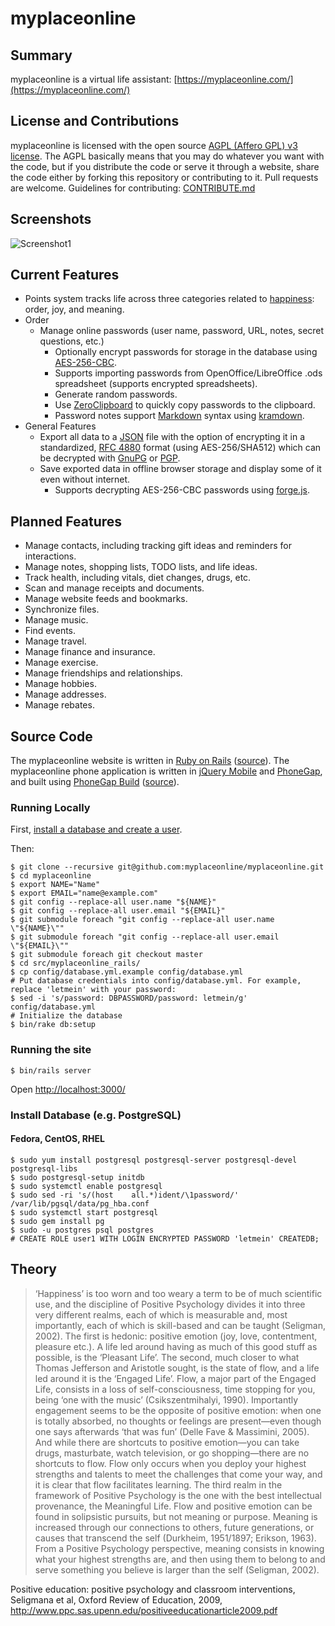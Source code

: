 # myplaceonline

## Summary

myplaceonline is a virtual life assistant: [https://myplaceonline.com/](https://myplaceonline.com/)

## License and Contributions

myplaceonline is licensed with the open source [AGPL (Affero GPL) v3 license](LICENSE). The AGPL basically means that you may do whatever you want with the code, but if you distribute the code or serve it through a website, share the code either by forking this repository or contributing to it. Pull requests are welcome. Guidelines for contributing: [CONTRIBUTE.md](CONTRIBUTE.md)

## Screenshots

![Screenshot1](https://raw.githubusercontent.com/myplaceonline/myplaceonline_rails/master/app/assets/images/screenshot1.png)

## Current Features

* Points system tracks life across three categories related to [happiness](#theory): order, joy, and meaning.
* Order
  * Manage online passwords (user name, password, URL, notes, secret questions, etc.)
    * Optionally encrypt passwords for storage in the database using [AES-256-CBC](http://en.wikipedia.org/wiki/Advanced_Encryption_Standard).
    * Supports importing passwords from OpenOffice/LibreOffice .ods spreadsheet (supports encrypted spreadsheets).
    * Generate random passwords.
    * Use [ZeroClipboard](https://github.com/zeroclipboard/zeroclipboard) to quickly copy passwords to the clipboard.
    * Password notes support [Markdown](http://daringfireball.net/projects/markdown/syntax) syntax using [kramdown](https://github.com/gettalong/kramdown).
* General Features
  * Export all data to a [JSON](https://en.wikipedia.org/wiki/JSON) file with the option of encrypting it in a standardized, [RFC 4880](https://tools.ietf.org/html/rfc4880) format (using AES-256/SHA512) which can be decrypted with [GnuPG](https://www.gnupg.org/) or [PGP](http://www.symantec.com/encryption/).
  * Save exported data in offline browser storage and display some of it even without internet.
    * Supports decrypting AES-256-CBC passwords using [forge.js](https://github.com/digitalbazaar/forge).

## Planned Features

* Manage contacts, including tracking gift ideas and reminders for interactions.
* Manage notes, shopping lists, TODO lists, and life ideas.
* Track health, including vitals, diet changes, drugs, etc.
* Scan and manage receipts and documents.
* Manage website feeds and bookmarks.
* Synchronize files.
* Manage music.
* Find events.
* Manage travel.
* Manage finance and insurance.
* Manage exercise.
* Manage friendships and relationships.
* Manage hobbies.
* Manage addresses.
* Manage rebates.

## Source Code

The myplaceonline website is written in
[Ruby on Rails](http://rubyonrails.org/) ([source](https://github.com/myplaceonline/myplaceonline_rails)).
The myplaceonline phone application
is written in [jQuery Mobile](http://jquerymobile.com/) and
[PhoneGap](http://phonegap.com/), and built using
[PhoneGap Build](https://build.phonegap.com/) ([source](https://github.com/myplaceonline/myplaceonline_phonegap)).

### Running Locally

First, [install a database and create a user](#installdb).

Then:

```
$ git clone --recursive git@github.com:myplaceonline/myplaceonline.git
$ cd myplaceonline
$ export NAME="Name"
$ export EMAIL="name@example.com"
$ git config --replace-all user.name "${NAME}"
$ git config --replace-all user.email "${EMAIL}"
$ git submodule foreach "git config --replace-all user.name \"${NAME}\""
$ git submodule foreach "git config --replace-all user.email \"${EMAIL}\""
$ git submodule foreach git checkout master
$ cd src/myplaceonline_rails/
$ cp config/database.yml.example config/database.yml
# Put database credentials into config/database.yml. For example, replace 'letmein' with your password:
$ sed -i 's/password: DBPASSWORD/password: letmein/g' config/database.yml
# Initialize the database
$ bin/rake db:setup
```

### Running the site

```
$ bin/rails server
```

Open [http://localhost:3000/](http://localhost:3000/)

### <a name="installdb"></a>Install Database (e.g. PostgreSQL)

#### Fedora, CentOS, RHEL

```
$ sudo yum install postgresql postgresql-server postgresql-devel postgresql-libs
$ sudo postgresql-setup initdb
$ sudo systemctl enable postgresql
$ sudo sed -ri 's/(host    all.*)ident/\1password/' /var/lib/pgsql/data/pg_hba.conf
$ sudo systemctl start postgresql
$ sudo gem install pg
$ sudo -u postgres psql postgres
# CREATE ROLE user1 WITH LOGIN ENCRYPTED PASSWORD 'letmein' CREATEDB;
```

## <a name="theory"></a>Theory

> ‘Happiness’ is too worn and too weary a term to be of much scientific use, and the discipline of Positive Psychology divides it into three very different realms, each of which is measurable and, most importantly, each of which is skill-based and can be taught (Seligman, 2002). The first is hedonic: positive emotion (joy, love, contentment, pleasure etc.). A life led around having as much of this good stuff as possible, is the ‘Pleasant Life’. The second, much closer to what Thomas Jefferson and Aristotle sought, is the state of flow, and a life led around it is the ‘Engaged Life’. Flow, a major part of the Engaged Life, consists in a loss of self-consciousness, time stopping for you, being ‘one with the music’ (Csikszentmihalyi, 1990). Importantly engagement seems to be the opposite of positive emotion: when one is totally absorbed, no thoughts or feelings are present—even though one says afterwards ‘that was fun’ (Delle Fave & Massimini, 2005). And while there are shortcuts to positive emotion—you can take drugs, masturbate, watch television, or go shopping—there are no shortcuts to flow. Flow only occurs when you deploy your highest strengths and talents to meet the challenges that come your way, and it is clear that flow facilitates learning. The third realm in the framework of Positive Psychology is the one with the best intellectual provenance, the Meaningful Life. Flow and positive emotion can be found in solipsistic pursuits, but not meaning or purpose. Meaning is increased through our connections to others, future generations, or causes that transcend the self (Durkheim, 1951/1897; Erikson, 1963). From a Positive Psychology perspective, meaning consists in knowing what your highest strengths are, and then using them to belong to and serve something you believe is larger than the self (Seligman, 2002).

Positive education: positive psychology and classroom interventions, Seligmana et al, Oxford Review of Education, 2009, http://www.ppc.sas.upenn.edu/positiveeducationarticle2009.pdf